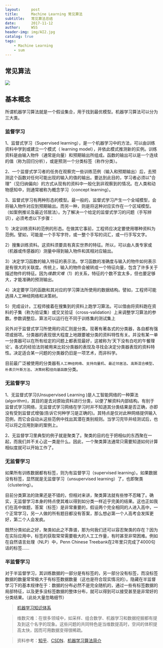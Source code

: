 ```yaml
---
layout:     post
title:      Machine Learning 常见算法
subtitle:   常见算法总结
date:       2017-11-12
author:     WSS
header-img: img/AI2.jpg
catalog: true
tags:
    - Machine Learning
    - sum
---
```



## 常见算法 ##

![](http://oyug2kd6x.bkt.clouddn.com//MachineLearning/SumMachineLeaningSum.jpeg)

## 基本概念 ##

所谓机器学习算法就是一个假设集合，用于找到最优模型。机器学习算法可以分为三大类。

### 监督学习 ###

1、监督式学习（Supervised learning），是一个机器学习中的方法，可以由训练资料中学到或建立一个模式（ learning model），并依此模式推测新的实例。训练资料是由输入物件（通常是向量）和预期输出所组成。函数的输出可以是一个连续的值（称为回归分析），或是预测一个分类标签（称作分类）。

2、一个监督式学习者的任务在观察完一些训练范例（输入和预期输出）后，去预测这个函数对任何可能出现的输入的值的输出。要达到此目的，学习者必须以"合理"（见归纳偏向）的方式从现有的资料中一般化到非观察到的情况。在人类和动物感知中，则通常被称为概念学习（concept learning）。

3、监督式学习有两种形态的模型。最一般的，监督式学习产生一个全域模型，会将输入物件对应到预期输出。而另一种，则是将这种对应实作在一个区域模型。（如案例推论及最近邻居法）。为了解决一个给定的监督式学习的问题（手写辨识），必须考虑以下步骤：

1）决定训练资料的范例的形态。在做其它事前，工程师应决定要使用哪种资料为范例。譬如，可能是一个手写字符，或一整个手写的词汇，或一行手写文字。

2）搜集训练资料。这资料须要具有真实世界的特征。所以，可以由人类专家或（机器或传感器的）测量中得到输入物件和其相对应输出。

3）决定学习函数的输入特征的表示法。学习函数的准确度与输入的物件如何表示是有很大的关联度。传统上，输入的物件会被转成一个特征向量，包含了许多关于描述物件的特征。因为*维数灾难*（1）的关系，特征的个数不宜太多，但也要足够大，才能准确的预测输出。

4）决定要学习的函数和其对应的学习算法所使用的数据结构。譬如，工程师可能选择人工神经网络和决策树。

5）完成设计。工程师接着在搜集到的资料上跑学习算法。可以借由将资料跑在资料的子集（称为验证集）或交叉验证（cross-validation）上来调整学习算法的参数。参数调整后，算法可以运行在不同于训练集的测试集上

另外对于监督式学习所使用的词汇则是分类。现著有著各式的分类器，各自都有强项或弱项。分类器的表现很大程度上地跟要被分类的资料特性有关。并没有某一单一分类器可以在所有给定的问题上都表现最好，这被称为‘天下没有白吃的午餐理论’。各式的经验法则被用来比较分类器的表现及寻找会决定分类器表现的资料特性。决定适合某一问题的分类器仍旧是一项艺术，而非科学。

目前最广泛被使用的分类器有`人工神经网络`、`支持向量机`、`最近邻居法`、`高斯混合模型`、`朴素贝叶斯方法`、`决策树`和`径向基函数`分类。


### 无监督学习 ###

1、无监督式学习(Unsupervised Learning )是人工智能网络的一种算法(algorithm)，其目的是去对原始资料进行分类，以便了解资料内部结构。有别于监督式学习网络，无监督式学习网络在学习时并不知道其分类结果是否正确，亦即没有受到监督式增强(告诉它何种学习是正确的)。其特点是仅对此种网络提供输入范例，而它会自动从这些范例中找出其潜在类别规则。当学习完毕并经测试后，也可以将之应用到新的案例上。

2、无监督学习里典型的例子就是聚类了。聚类的目的在于把相似的东西聚在一起，而我们并不关心这一类是什么。因此，一个聚类算法通常只需要知道如何计算相似度就可以开始工作了。


### 无监督学习 ###

如果所有训练数据都有标签，则为有监督学习（supervised learning）。如果数据没有标签，显然就是无监督学习（unsupervised learning）了，也即聚类（clustering）。

目前分类算法的效果还是不错的，但相对来讲，聚类算法就有些惨不忍睹了。确实，无监督学习本身的特点使其难以得到如分类一样近乎完美的结果。这也正如我们在高中做题，答案（标签）是非常重要的，假设两个完全相同的人进入高中，一个正常学习，另一人做的所有题目都没有答案，那么想必第一个人高考会发挥更好，第二个人会发疯。

既然分类如此之好，聚类如此之不靠谱，那为何我们还可以容忍聚类的存在？因为在实际应用中，标签的获取常常需要极大的人工工作量，有时甚至非常困难。例如在自然语言处理（NLP）中，Penn Chinese Treebank在2年里只完成了4000句话的标签……


### 半监督学习 ###


对于半监督学习，其训练数据的一部分是有标签的，另一部分没有标签，而没标签数据的数量常常极大于有标签数据数量（这也是符合现实情况的）。隐藏在半监督学习下的基本规律在于：数据的分布必然不是完全随机的，通过一些有标签数据的局部特征，以及更多没标签数据的整体分布，就可以得到可以接受甚至是非常好的分类结果。（此处大量忽略细节）

>[机器学习知识体系](http://mp.weixin.qq.com/s?__biz=MzI1MDM0NjkzMg==&mid=2247484550&idx=5&sn=1f1d68982ad9438f79b3a420f8c4918d&chksm=e982e85ddef5614bd11fecd658da39252679e52a6e4822eba3fadd2c63f4c0d045aa6b329ecb&mpshare=1&scene=23&srcid=1119UbQtyikaUGeyuAsd9v3c#rd)

>维数灾难：在很多领域中，如采样、组合数学、机器学习和数据挖掘都有提及到这个名字的现象。这些问题的共同特色是当维数提高时，空间的体积提高太快，因而可用数据变得很稀疏。

>资料参考：[知乎](https://www.zhihu.com/question/23194489/answer/25028661)、[CSDN](http://blog.csdn.net/u011067360/article/details/24735415)、[机器学习算法简介](http://www.sohu.com/a/204045338_610300)
